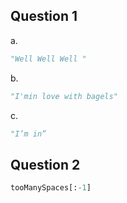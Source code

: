 ## Question 1
a.
```python
"Well Well Well "
```
b.
```python
"I'min love with bagels"
```
c. 
```python
"I’m in”
```
## Question 2

```python
tooManySpaces[:-1]
```